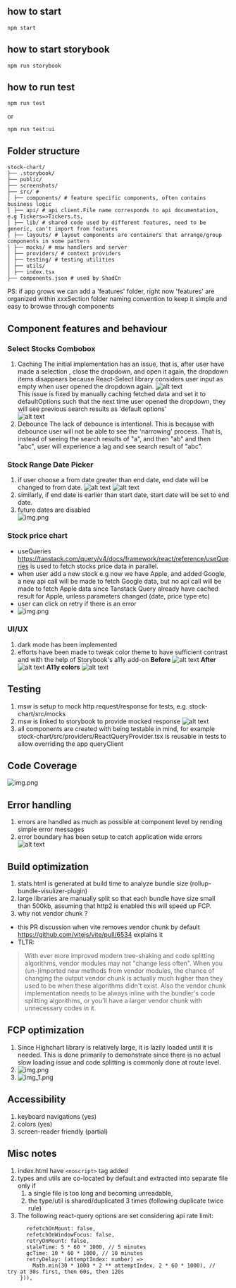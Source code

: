 ## how to start

```
npm start
```

## how to start storybook

```
npm run storybook
```

## how to run test

```
npm run test
```

or

```
npm run test:ui
```

## Folder structure

```
stock-chart/
├── .storybook/
├── public/
├── screenshots/
├── src/ #
│ ├── components/ # feature specific components, often contains business logic
│ ├── api/ # api client.File name corresponds to api documentation, e.g Tickers=>Tickers.ts,
│ ├── lib/ # shared code used by different features, need to be generic, can't import from features
│ ├── layouts/ # layout components are containers that arrange/group components in some pattern
│ ├── mocks/ # msw handlers and server
│ ├── providers/ # context providers
│ ├── testing/ # testing utilities
│ ├── utils/
│ ├── index.tsx
├── components.json # used by ShadCn
```

PS: if app grows we can add a 'features' folder, right now 'features' are organized within xxxSection folder naming convention to keep it simple and easy to browse through components

## Component features and behaviour

### Select Stocks Combobox

1. Caching
   The initial implementation has an issue, that is, after user have made a selection , close the dropdown, and open it again, the dropdown items disappears because React-Select library considers user input as empty when user opened the dropdown again.
   ![alt text](screenshots/image.png)  
   This issue is fixed by manually caching fetched data and set it to defaultOptions such that the next time user opened the dropdown, they will see previous search results as 'default options'  
   ![alt text](screenshots/image3.png)
2. Debounce
   The lack of debounce is intentional. This is because with debounce user will not be able to see the 'narrowing' process. That is, instead of seeing the search results of "a", and then "ab" and then "abc", user will experience a lag and see search result of "abc".

### Stock Range Date Picker

1. if user choose a from date greater than end date, end date will be changed to from date.
   ![alt text](screenshots/image1.png)
   ![alt text](screenshots/image5.png)
2. similarly, if end date is earlier than start date, start date will be set to end date.
3. future dates are disabled  
   ![img.png](screenshots/img11.png)

### Stock price chart

- useQueries https://tanstack.com/query/v4/docs/framework/react/reference/useQueries is used to fetch stocks price data in parallel.
- when user add a new stock e.g now we have Apple, and added Google, a new api call will be made to fetch Google data, but no api call will be made to fetch Apple data since Tanstack Query already have cached result for Apple, unless parameters changed (date, price type etc)
- user can click on retry if there is an error
- ![img.png](screenshots/img.png)

### UI/UX

1. dark mode has been implemented
2. efforts have been made to tweak color theme to have sufficient contrast and with the help of Storybook's a11y add-on
   **Before**
   ![alt text](screenshots/image7.png)
   **After**
   ![alt text](screenshots/image8.png)
   **A11y colors**
   ![alt text](screenshots/image10.png)

## Testing

1. msw is setup to mock http request/response for tests, e.g. stock-chart/src/mocks
2. msw is linked to storybook to provide mocked response
   ![alt text](screenshots/image6.png)
3. all components are created with being testable in mind, for example stock-chart/src/providers/ReactQueryProvider.tsx is reusable in tests to allow overriding the app queryClient

## Code Coverage

![img.png](screenshots/img13.png)

## Error handling

1. errors are handled as much as possible at component level by rending simple error messages
2. error boundary has been setup to catch application wide errors
   ![alt text](screenshots/image9.png)

## Build optimization

1. stats.html is generated at build time to analyze bundle size (rollup-bundle-visulizer-plugin)
2. large libraries are manually split so that each bundle have size small than 500kb, assuming that http2 is enabled this will speed up FCP.
3. why not vendor chunk ?

- this PR discussion when vite removes vendor chunk by default https://github.com/vitejs/vite/pull/6534 explains it
- TLTR:

> With ever more improved modern tree-shaking and code splitting algorithms, vendor modules may not "change less often". When you (un-)imported new methods from vendor modules, the chance of changing the output vendor chunk is actually much higher than they used to be when these algorithms didn't exist.
> Also the vendor chunk implementation needs to be always inline with the bundler's code splitting algorithms, or you'll have a larger vendor chunk with unnecessary codes in it.

## FCP optimization

1. Since Highchart library is relatively large, it is lazily loaded until it is needed. This is done primarily to demonstrate since there is no actual slow loading issue and code splitting is commonly done at route level.
2. ![img.png](screenshots/img12.png)
3. ![img_1.png](screenshots/img_1.png)

## Accessibility

1. keyboard navigations (yes)
2. colors (yes)
3. screen-reader friendly (partial)

## Misc notes

1. index.html have `<noscript>` tag added
2. types and utils are co-located by default and extracted into separate file only if
   1. a single file is too long and becoming unreadable,
   2. the type/util is shared/duplicated 3 times (following duplicate twice rule)
3. The following react-query options are set considering api rate limit:

```
      refetchOnMount: false,
      refetchOnWindowFocus: false,
      retryOnMount: false,
      staleTime: 5 * 60 * 1000, // 5 minutes
      gcTime: 10 * 60 * 1000, // 10 minutes
      retryDelay: (attemptIndex: number) =>
        Math.min(30 * 1000 * 2 ** attemptIndex, 2 * 60 * 1000), //  try at 30s first, then 60s, then 120s
    })),
```
